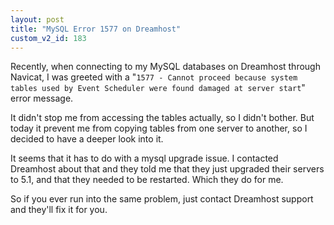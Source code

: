 ```yaml
---
layout: post
title: "MySQL Error 1577 on Dreamhost"
custom_v2_id: 183
---
```


<p>Recently, when connecting to my MySQL databases on Dreamhost through Navicat, I was greeted with a "<code>1577 - Cannot proceed because system tables used by Event Scheduler were found damaged at server start</code>" error message.</p>
<p>It didn't stop me from accessing the tables actually, so I didn't bother. But today it prevent me from copying tables from one server to another, so I decided to have a deeper look into it.</p>
<p>It seems that it has to do with a mysql upgrade issue. I contacted Dreamhost about that and they told me that they just upgraded their servers to 5.1, and that they needed to be restarted. Which they do for me.</p>
<p>So if you ever run into the same problem, just contact Dreamhost support and they'll fix it for you.</p>